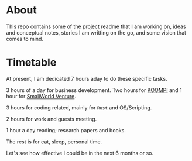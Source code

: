 # About 

This repo contains some of the project readme that I am working on, ideas and conceptual notes, stories I am writting on the go, and some vision that comes to mind.

# Timetable

At present, I am dedicated 7 hours aday to do these specific tasks. 

3 hours of a day for business development. Two hours for [KOOMPI](https://koompi.com) and 1 hour for [SmallWorld Venture](https://smallworldventure.com). 

3 hours for coding related, mainly for `Rust` and OS/Scripting. 

2 hours for work and guests meeting.  

1 hour a day reading; research papers and books.

The rest is for eat, sleep, personal time. 

Let's see how effective I could be in the next 6 months or so.